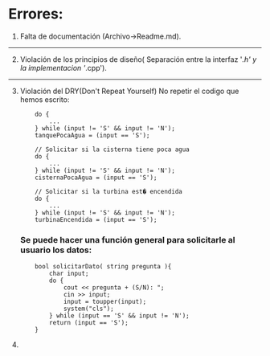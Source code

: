 # Errores:
1. Falta de documentación (Archivo->Readme.md).
---
2. Violación de los principios de diseño( Separación entre la interfaz '*.h' y la implementacion '*.cpp').
---
3. Violación del DRY(Don't Repeat Yourself) No repetir el codigo que hemos escrito:
    ```
        do {
            ...
        } while (input != 'S' && input != 'N');
        tanquePocaAgua = (input == 'S');

        // Solicitar si la cisterna tiene poca agua
        do {
            ...
        } while (input != 'S' && input != 'N');
        cisternaPocaAgua = (input == 'S');

        // Solicitar si la turbina est� encendida
        do {
            ...
        } while (input != 'S' && input != 'N');
        turbinaEncendida = (input == 'S');
    ```
    ### Se puede hacer una función general para solicitarle al usuario los datos:
    ```
        bool solicitarDato( string pregunta ){
            char input;
            do {
                cout << pregunta + (S/N): ";
                cin >> input;
                input = toupper(input);
                system("cls");
            } while (input == 'S' && input != 'N');
            return (input == 'S');
        }
    ```
4. 


